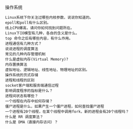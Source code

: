 操作系统

    Linux系统下你关注过哪些内核参数，说说你知道的。
    epoll和poll有什么区别。
    线上CPU爆高，请问你如何找到问题所在。
    Linux下IO模型有几种，各自的含义是什么。
    top 命令之后有哪些内容，有什么作用。
    进程通信有几种方式？
    说说进程的调度算法
    常见的几种内存管理机制
    什么是虚拟内存(Virtual Memory)?
    内存置换算法
    虚拟地址、逻辑地址、线性地址、物理地址的区别。
    操作系统的页式存储
    进程和线程的区别
    socket客户端和服务端通信过程
    影响调度程序的指标是什么？
    进程间状态有哪些？
    一个线程在内存中如何存储？
    僵尸进程是什么，如果产生一个僵尸进程，如何查找僵尸进程
    一个进程有20个线程，在某个线程中调用fork，新的进程会有20个线程吗？
    什么是 RR 调度算法？
    什么是 DMA（直接内存访问）？